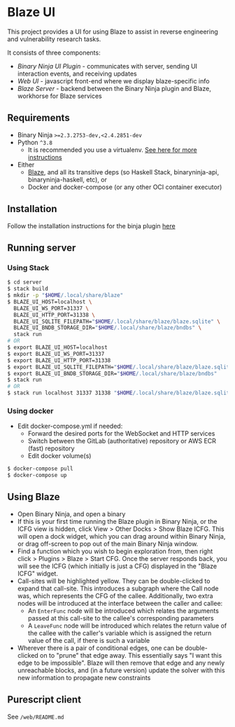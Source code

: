 # Blaze UI

This project provides a UI for using Blaze to assist in reverse engineering and vulnerability research tasks.

It consists of three components:

* *Binary Ninja UI Plugin* - communicates with server, sending UI interaction events, and receiving updates
* *Web UI* - javascript front-end where we display blaze-specific info
* *Blaze Server* - backend between the Binary Ninja plugin and Blaze, workhorse for Blaze services

## Requirements

* Binary Ninja `>=2.3.2753-dev,<2.4.2851-dev`
* Python `^3.8`
  * It is recommended you use a virtualenv. [See here for more instructions][wiki-virtualenv]
* Either
  * [Blaze](../../../../blaze), and all its transitive deps (so Haskell Stack, binaryninja-api, binaryninja-haskell, etc), or
  * Docker and docker-compose (or any other OCI container executor)

[wiki-virtualenv]: https://wiki.kududyn.com/s/bhc9a4h4cn3e3taiv8b0/aawg-analysis/d/btvjpj6l9dtngo7latgg/binary-ninja?currentPageId=c23hthul9dtilsqib800

## Installation

Follow the installation instructions for the binja plugin [here](./binja_plugin/README.md)


## Running server

### Using Stack

```sh
$ cd server
$ stack build
$ mkdir -p "$HOME/.local/share/blaze"
$ BLAZE_UI_HOST=localhost \
  BLAZE_UI_WS_PORT=31337 \
  BLAZE_UI_HTTP_PORT=31338 \
  BLAZE_UI_SQLITE_FILEPATH="$HOME/.local/share/blaze/blaze.sqlite" \
  BLAZE_UI_BNDB_STORAGE_DIR="$HOME/.local/share/blaze/bndbs" \
  stack run
# OR
$ export BLAZE_UI_HOST=localhost
$ export BLAZE_UI_WS_PORT=31337
$ export BLAZE_UI_HTTP_PORT=31338
$ export BLAZE_UI_SQLITE_FILEPATH="$HOME/.local/share/blaze/blaze.sqlite"
$ export BLAZE_UI_BNDB_STORAGE_DIR="$HOME/.local/share/blaze/bndbs"
$ stack run
# OR
$ stack run localhost 31337 31338 "$HOME/.local/share/blaze/blaze.sqlite" "$HOME/.local/share/blaze/bndbs"
```

### Using docker

- Edit docker-compose.yml if needed:
  - Forward the desired ports for the WebSocket and HTTP services
  - Switch between the GitLab (authoritative) repository or AWS ECR (fast) repository
  - Edit docker volume(s)

```sh
$ docker-compose pull
$ docker-compose up
```

## Using Blaze

- Open Binary Ninja, and open a binary
- If this is your first time running the Blaze plugin in Binary Ninja, or the ICFG view
  is hidden, click View > Other Docks > Show Blaze ICFG. This will open a dock widget,
  which you can drag around within Binary Ninja, or drag off-screen to pop out of the
  main Binary Ninja window.
- Find a function which you wish to begin exploration from, then right click > Plugins >
  Blaze > Start CFG. Once the server responds back, you will see the ICFG (which initially
  is just a CFG) displayed in the "Blaze ICFG" widget.
- Call-sites will be highlighted yellow. They can be double-clicked to expand that call-site.
  This introduces a subgraph where the Call node was, which represents the CFG of the callee.
  Additionally, two extra nodes will be introduced at the interface between the caller and callee:
  - An `EnterFunc` node will be introduced which relates the arguments passed at this call-site
    to the callee's corresponding parameters
  - A `LeaveFunc` node will be introduced which relates the return value of the callee with the
    caller's variable which is assigned the return value of the call, if there is such a variable
- Wherever there is a pair of conditional edges, one can be double-clicked on to "prune" that edge
  away. This essentially says "I want this edge to be impossible". Blaze will then remove that
  edge and any newly unreachable blocks, and (in a future version) update the solver
  with this new information to propagate new constraints

## Purescript client

See `/web/README.md`
